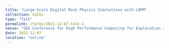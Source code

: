 ```yaml
---
title: "Large-Scale Digital Rock Physics Simulations with LBPM"
collection: talks
type: "Talk"
permalink: /talks/2021-12-07-talk-1
venue: "SEG Conference for High Performance Computing for Exploration and Reservoir Development"
date: 2021-12-07
location: "online"
---
```



